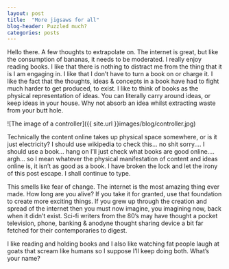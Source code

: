 ```yaml
---
layout: post
title:  "More jigsaws for all"
blog-header: Puzzled much?
categories: posts
---
```




Hello there. A few thoughts to extrapolate on. The internet is great, but like the consumption of bananas, it needs to be moderated. I really enjoy reading books. I like that there is nothing to distract me from the thing that it is I am engaging in. I like that I don’t have to turn a book on or charge it. I like the fact that the thoughts, ideas & concepts in a book have had to fight much harder to get produced, to exist. I like to think of books as the physical representation of ideas. You can literally carry around ideas, or keep ideas in your house. Why not absorb an idea whilst extracting waste from your butt hole.

![The image of a controller]({{ site.url }}images/blog/controller.jpg)

Technically the content online takes up physical space somewhere, or is it just electricity? I should use wikipedia to check this... no shit sorry.... I should use a book... hang on I’ll just check what books are good online.... argh... so I mean whatever the physical manifestation of content and ideas online is, it isn’t as good as a book. I have broken the lock and let the irony of this post escape. I shall continue to type.

This smells like fear of change. The internet is the most amazing thing ever made. How long are you alive? If you take it for granted, use that foundation to create more exciting things. If you grew up through the creation and spread of the internet then you must now imagine, you imagining now, back when it didn’t exist. Sci-fi writers from the 80’s may have thought a pocket television, phone, banking & anodyne thought sharing device a bit far fetched for their contemporaries to digest.

I like reading and holding books and I also like watching fat people laugh at goats that scream like humans so I suppose I’ll keep doing both. What’s your name?


